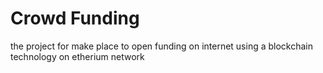 # Crowd Funding
the project for make place to open funding on internet using a blockchain technology on etherium network
